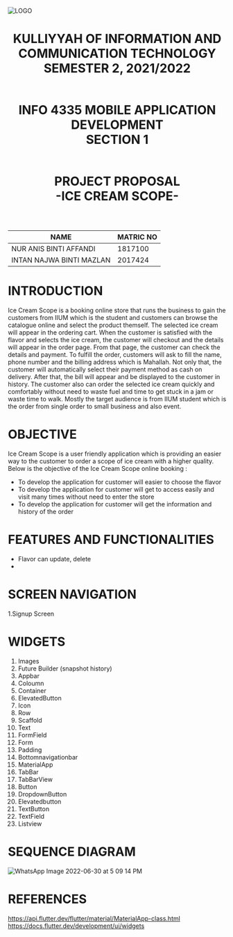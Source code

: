 <p align="center">
  
![LOGO](https://user-images.githubusercontent.com/81603608/174552099-c7a9d04f-f54e-4905-b4f1-642875020a2f.png)
  
</p>
<h1 align="center">
KULLIYYAH OF INFORMATION AND COMMUNICATION
TECHNOLOGY <br />
SEMESTER 2, 2021/2022 <br /><br />
  
INFO 4335
MOBILE APPLICATION DEVELOPMENT <br />
SECTION 1 <br /><br />

PROJECT PROPOSAL <br />
-ICE CREAM SCOPE-<br /><br />



NAME                       | MATRIC NO
---------------------------|----------
NUR ANIS BINTI AFFANDI     | 1817100  
INTAN NAJWA BINTI MAZLAN   | 2017424
</h1>

# INTRODUCTION
  Ice Cream Scope is a booking online store that runs the business to gain the customers from IIUM which is the student and customers can browse the catalogue online and select the product themself. The selected ice cream will appear in the ordering cart. When the customer is satisfied with the flavor and selects the ice cream, the customer will checkout and the details will appear in the order page. From that page, the customer can check the details and payment. To fulfill the order, customers will ask to fill the name, phone number and the billing address which is Mahallah. Not only that, the customer will automatically select their payment method as cash on delivery. After that, the bill will appear and be displayed to the customer in history. The customer also can order the selected ice cream quickly and comfortably without need to waste fuel and time to get stuck in a jam or waste time to walk. Mostly the target audience is from IIUM student which is the order from single order to small business and also event.  
 
# OBJECTIVE

Ice Cream Scope is a user friendly application which is providing an easier way to the customer to order a scope of ice cream with a higher quality. Below is the objective of the Ice Cream Scope online booking :
- To develop the application for customer will easier to choose the flavor
- To develop the application for customer will get to access easily and visit many times without need to enter the store
- To develop the application for customer will get the information and history of the order

# FEATURES AND FUNCTIONALITIES
- Flavor can update, delete
- 

# SCREEN NAVIGATION
1.Signup Screen 


# WIDGETS
1. Images
2. Future Builder (snapshot history)
3. Appbar
4. Coloumn
5. Container
6. ElevatedButton
7. Icon
8. Row
9. Scaffold
10. Text
11. FormField
12. Form
13. Padding
14. Bottomnavigationbar
15. MaterialApp
16. TabBar
17. TabBarView
18. Button
19. DropdownButton
20. Elevatedbutton
21. TextButton
22. TextField
23. Listview

# SEQUENCE DIAGRAM

![WhatsApp Image 2022-06-30 at 5 09 14 PM](https://user-images.githubusercontent.com/81603608/176923669-e822f3ea-ba7d-4c71-962c-ed99c394cb00.jpeg)

# REFERENCES
https://api.flutter.dev/flutter/material/MaterialApp-class.html
https://docs.flutter.dev/development/ui/widgets

